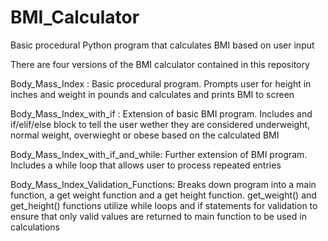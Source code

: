 # BMI_Calculator
Basic procedural Python program that calculates BMI based on user input

There are four versions of the BMI calculator contained in this repository

Body_Mass_Index : Basic procedural program. Prompts user for height in inches and weight in pounds and calculates and prints BMI to screen

Body_Mass_Index_with_if : Extension of basic BMI program. Includes and if/elif/else block to tell the user wether they are considered underweight, normal weight, overwieght or obese based on the calculated BMI

Body_Mass_Index_with_if_and_while: Further extension of BMI program. Includes a while loop that allows user to process repeated entries

Body_Mass_Index_Validation_Functions: Breaks down program into a main function, a get weight function and a get height function. get_weight() and get_height() functions utilize while loops and if statements for validation to ensure that only valid values are returned to main function to be used in calculations
